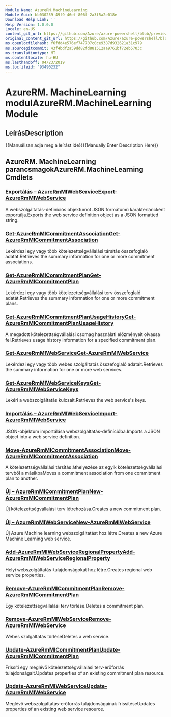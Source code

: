 ```yaml
---
Module Name: AzureRM.MachineLearning
Module Guid: bb030259-49f9-46ef-806f-2a3f5a2e018e
Download Help Link: ''
Help Version: 1.0.0.0
Locale: en-US
content_git_url: https://github.com/Azure/azure-powershell/blob/preview/src/ResourceManager/MachineLearning/Commands.MachineLearning/help/AzureRM.MachineLearning.md
original_content_git_url: https://github.com/Azure/azure-powershell/blob/preview/src/ResourceManager/MachineLearning/Commands.MachineLearning/help/AzureRM.MachineLearning.md
ms.openlocfilehash: f6fdd4e576ef747707c0ce9387d932621a31c979
ms.sourcegitcommit: 43f4bdf2a59dd82fd881512aa9761bf72eb5703c
ms.translationtype: MT
ms.contentlocale: hu-HU
ms.lasthandoff: 04/23/2019
ms.locfileid: "93490232"
---
```

# <span data-ttu-id="c993e-101">AzureRM. MachineLearning modul</span><span class="sxs-lookup"><span data-stu-id="c993e-101">AzureRM.MachineLearning Module</span></span>
## <span data-ttu-id="c993e-102">Leírás</span><span class="sxs-lookup"><span data-stu-id="c993e-102">Description</span></span>
<span data-ttu-id="c993e-103">{{Manuálisan adja meg a leírást ide}}</span><span class="sxs-lookup"><span data-stu-id="c993e-103">{{Manually Enter Description Here}}</span></span>

## <span data-ttu-id="c993e-104">AzureRM. MachineLearning parancsmagok</span><span class="sxs-lookup"><span data-stu-id="c993e-104">AzureRM.MachineLearning Cmdlets</span></span>
### [<span data-ttu-id="c993e-105">Exportálás – AzureRmMlWebService</span><span class="sxs-lookup"><span data-stu-id="c993e-105">Export-AzureRmMlWebService</span></span>](Export-AzureRmMlWebService.md)
<span data-ttu-id="c993e-106">A webszolgáltatás-definíciós objektumot JSON formátumú karakterláncként exportálja.</span><span class="sxs-lookup"><span data-stu-id="c993e-106">Exports the web service definition object as a JSON formatted string.</span></span>

### [<span data-ttu-id="c993e-107">Get-AzureRmMlCommitmentAssociation</span><span class="sxs-lookup"><span data-stu-id="c993e-107">Get-AzureRmMlCommitmentAssociation</span></span>](Get-AzureRmMlCommitmentAssociation.md)
<span data-ttu-id="c993e-108">Lekérdezi egy vagy több kötelezettségvállalási társítás összefoglaló adatát.</span><span class="sxs-lookup"><span data-stu-id="c993e-108">Retrieves the summary information for one or more commitment associations.</span></span>

### [<span data-ttu-id="c993e-109">Get-AzureRmMlCommitmentPlan</span><span class="sxs-lookup"><span data-stu-id="c993e-109">Get-AzureRmMlCommitmentPlan</span></span>](Get-AzureRmMlCommitmentPlan.md)
<span data-ttu-id="c993e-110">Lekérdezi egy vagy több kötelezettségvállalási terv összefoglaló adatát.</span><span class="sxs-lookup"><span data-stu-id="c993e-110">Retrieves the summary information for one or more commitment plans.</span></span>

### [<span data-ttu-id="c993e-111">Get-AzureRmMlCommitmentPlanUsageHistory</span><span class="sxs-lookup"><span data-stu-id="c993e-111">Get-AzureRmMlCommitmentPlanUsageHistory</span></span>](Get-AzureRmMlCommitmentPlanUsageHistory.md)
<span data-ttu-id="c993e-112">A megadott kötelezettségvállalási csomag használati előzményeit olvassa fel.</span><span class="sxs-lookup"><span data-stu-id="c993e-112">Retrieves usage history information for a specified commitment plan.</span></span>

### [<span data-ttu-id="c993e-113">Get-AzureRmMlWebService</span><span class="sxs-lookup"><span data-stu-id="c993e-113">Get-AzureRmMlWebService</span></span>](Get-AzureRmMlWebService.md)
<span data-ttu-id="c993e-114">Lekérdezi egy vagy több webes szolgáltatás összefoglaló adatait.</span><span class="sxs-lookup"><span data-stu-id="c993e-114">Retrieves the summary information for one or more web services.</span></span>

### [<span data-ttu-id="c993e-115">Get-AzureRmMlWebServiceKeys</span><span class="sxs-lookup"><span data-stu-id="c993e-115">Get-AzureRmMlWebServiceKeys</span></span>](Get-AzureRmMlWebServiceKeys.md)
<span data-ttu-id="c993e-116">Lekéri a webszolgáltatás kulcsait.</span><span class="sxs-lookup"><span data-stu-id="c993e-116">Retrieves the web service's keys.</span></span>

### [<span data-ttu-id="c993e-117">Importálás – AzureRmMlWebService</span><span class="sxs-lookup"><span data-stu-id="c993e-117">Import-AzureRmMlWebService</span></span>](Import-AzureRmMlWebService.md)
<span data-ttu-id="c993e-118">JSON-objektum importálása webszolgáltatás-definícióba.</span><span class="sxs-lookup"><span data-stu-id="c993e-118">Imports a JSON object into a web service definition.</span></span>

### [<span data-ttu-id="c993e-119">Move-AzureRmMlCommitmentAssociation</span><span class="sxs-lookup"><span data-stu-id="c993e-119">Move-AzureRmMlCommitmentAssociation</span></span>](Move-AzureRmMlCommitmentAssociation.md)
<span data-ttu-id="c993e-120">A kötelezettségvállalási társítás áthelyezése az egyik kötelezettségvállalási tervből a másikba</span><span class="sxs-lookup"><span data-stu-id="c993e-120">Moves a commitment association from one commitment plan to another.</span></span>

### [<span data-ttu-id="c993e-121">Új – AzureRmMlCommitmentPlan</span><span class="sxs-lookup"><span data-stu-id="c993e-121">New-AzureRmMlCommitmentPlan</span></span>](New-AzureRmMlCommitmentPlan.md)
<span data-ttu-id="c993e-122">Új kötelezettségvállalási terv létrehozása.</span><span class="sxs-lookup"><span data-stu-id="c993e-122">Creates a new commitment plan.</span></span>

### [<span data-ttu-id="c993e-123">Új – AzureRmMlWebService</span><span class="sxs-lookup"><span data-stu-id="c993e-123">New-AzureRmMlWebService</span></span>](New-AzureRmMlWebService.md)

<span data-ttu-id="c993e-124">Új Azure Machine learning webszolgáltatást hoz létre.</span><span class="sxs-lookup"><span data-stu-id="c993e-124">Creates a new Azure Machine Learning web service.</span></span>

### [<span data-ttu-id="c993e-125">Add-AzureRmMlWebServiceRegionalProperty</span><span class="sxs-lookup"><span data-stu-id="c993e-125">Add-AzureRmMlWebServiceRegionalProperty</span></span>](Add-AzureRmMlWebServiceRegionalProperty.md)
<span data-ttu-id="c993e-126">Helyi webszolgáltatás-tulajdonságokat hoz létre.</span><span class="sxs-lookup"><span data-stu-id="c993e-126">Creates regional web service properties.</span></span>

### [<span data-ttu-id="c993e-127">Remove-AzureRmMlCommitmentPlan</span><span class="sxs-lookup"><span data-stu-id="c993e-127">Remove-AzureRmMlCommitmentPlan</span></span>](Remove-AzureRmMlCommitmentPlan.md)
<span data-ttu-id="c993e-128">Egy kötelezettségvállalási terv törlése.</span><span class="sxs-lookup"><span data-stu-id="c993e-128">Deletes a commitment plan.</span></span>

### [<span data-ttu-id="c993e-129">Remove-AzureRmMlWebService</span><span class="sxs-lookup"><span data-stu-id="c993e-129">Remove-AzureRmMlWebService</span></span>](Remove-AzureRmMlWebService.md)
<span data-ttu-id="c993e-130">Webes szolgáltatás törlése</span><span class="sxs-lookup"><span data-stu-id="c993e-130">Deletes a web service.</span></span>

### [<span data-ttu-id="c993e-131">Update-AzureRmMlCommitmentPlan</span><span class="sxs-lookup"><span data-stu-id="c993e-131">Update-AzureRmMlCommitmentPlan</span></span>](Update-AzureRmMlCommitmentPlan.md)
<span data-ttu-id="c993e-132">Frissíti egy meglévő kötelezettségvállalási terv-erőforrás tulajdonságait.</span><span class="sxs-lookup"><span data-stu-id="c993e-132">Updates properties of an existing commitment plan resource.</span></span>

### [<span data-ttu-id="c993e-133">Update-AzureRmMlWebService</span><span class="sxs-lookup"><span data-stu-id="c993e-133">Update-AzureRmMlWebService</span></span>](Update-AzureRmMlWebService.md)
<span data-ttu-id="c993e-134">Meglévő webszolgáltatás-erőforrás tulajdonságainak frissítése</span><span class="sxs-lookup"><span data-stu-id="c993e-134">Updates properties of an existing web service resource.</span></span>

